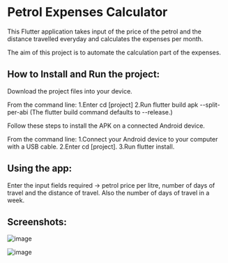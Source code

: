 # Petrol Expenses Calculator

This Flutter application takes input of the price of the petrol and the distance travelled everyday and calculates the expenses per month.

The aim of this project is to automate the calculation part of the expenses.

## How to Install and Run the project:


Download the project files into your device.


From the command line:
1.Enter cd [project]
2.Run flutter build apk --split-per-abi
(The flutter build command defaults to --release.)


Follow these steps to install the APK on a connected Android device.


From the command line:
1.Connect your Android device to your computer with a USB cable.
2.Enter cd [project].
3.Run flutter install.


## Using the app:


Enter the input fields required -> petrol price per litre, number of days of travel and the distance of travel. Also the number of days of travel in a week.


## Screenshots:

![image](https://user-images.githubusercontent.com/61402750/169558126-34ecc015-12ac-492f-99eb-f3a7a243ae6f.png)

![image](https://user-images.githubusercontent.com/61402750/169558287-efefb116-b7fc-49d3-80b8-ce26d43feeee.png)


